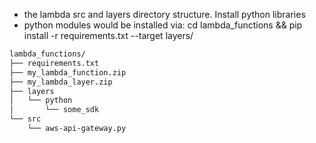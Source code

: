 * the lambda src and layers directory structure. Install python libraries
* python modules would be installed via: cd lambda_functions && pip install -r requirements.txt --target layers/
```bash
lambda_functions/
├── requirements.txt
├── my_lambda_function.zip
├── my_lambda_layer.zip
├── layers
│   └── python
│       └── some_sdk
└── src
    └── aws-api-gateway.py
```
